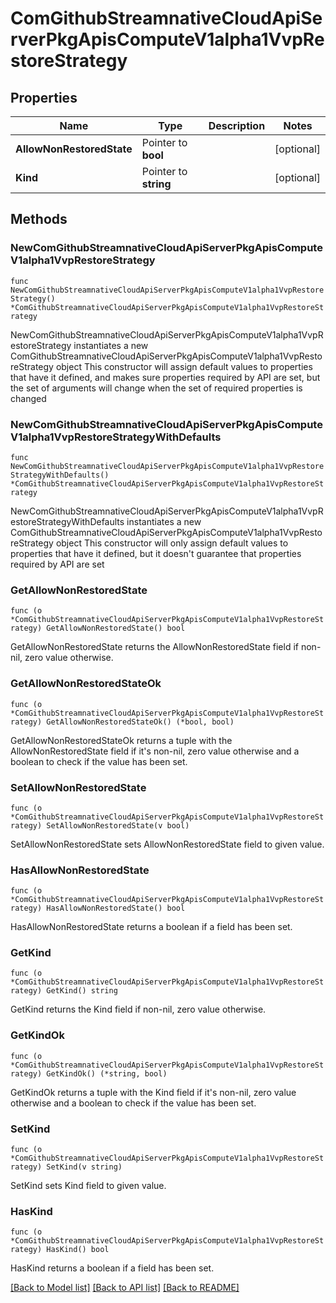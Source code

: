 # ComGithubStreamnativeCloudApiServerPkgApisComputeV1alpha1VvpRestoreStrategy

## Properties

Name | Type | Description | Notes
------------ | ------------- | ------------- | -------------
**AllowNonRestoredState** | Pointer to **bool** |  | [optional] 
**Kind** | Pointer to **string** |  | [optional] 

## Methods

### NewComGithubStreamnativeCloudApiServerPkgApisComputeV1alpha1VvpRestoreStrategy

`func NewComGithubStreamnativeCloudApiServerPkgApisComputeV1alpha1VvpRestoreStrategy() *ComGithubStreamnativeCloudApiServerPkgApisComputeV1alpha1VvpRestoreStrategy`

NewComGithubStreamnativeCloudApiServerPkgApisComputeV1alpha1VvpRestoreStrategy instantiates a new ComGithubStreamnativeCloudApiServerPkgApisComputeV1alpha1VvpRestoreStrategy object
This constructor will assign default values to properties that have it defined,
and makes sure properties required by API are set, but the set of arguments
will change when the set of required properties is changed

### NewComGithubStreamnativeCloudApiServerPkgApisComputeV1alpha1VvpRestoreStrategyWithDefaults

`func NewComGithubStreamnativeCloudApiServerPkgApisComputeV1alpha1VvpRestoreStrategyWithDefaults() *ComGithubStreamnativeCloudApiServerPkgApisComputeV1alpha1VvpRestoreStrategy`

NewComGithubStreamnativeCloudApiServerPkgApisComputeV1alpha1VvpRestoreStrategyWithDefaults instantiates a new ComGithubStreamnativeCloudApiServerPkgApisComputeV1alpha1VvpRestoreStrategy object
This constructor will only assign default values to properties that have it defined,
but it doesn't guarantee that properties required by API are set

### GetAllowNonRestoredState

`func (o *ComGithubStreamnativeCloudApiServerPkgApisComputeV1alpha1VvpRestoreStrategy) GetAllowNonRestoredState() bool`

GetAllowNonRestoredState returns the AllowNonRestoredState field if non-nil, zero value otherwise.

### GetAllowNonRestoredStateOk

`func (o *ComGithubStreamnativeCloudApiServerPkgApisComputeV1alpha1VvpRestoreStrategy) GetAllowNonRestoredStateOk() (*bool, bool)`

GetAllowNonRestoredStateOk returns a tuple with the AllowNonRestoredState field if it's non-nil, zero value otherwise
and a boolean to check if the value has been set.

### SetAllowNonRestoredState

`func (o *ComGithubStreamnativeCloudApiServerPkgApisComputeV1alpha1VvpRestoreStrategy) SetAllowNonRestoredState(v bool)`

SetAllowNonRestoredState sets AllowNonRestoredState field to given value.

### HasAllowNonRestoredState

`func (o *ComGithubStreamnativeCloudApiServerPkgApisComputeV1alpha1VvpRestoreStrategy) HasAllowNonRestoredState() bool`

HasAllowNonRestoredState returns a boolean if a field has been set.

### GetKind

`func (o *ComGithubStreamnativeCloudApiServerPkgApisComputeV1alpha1VvpRestoreStrategy) GetKind() string`

GetKind returns the Kind field if non-nil, zero value otherwise.

### GetKindOk

`func (o *ComGithubStreamnativeCloudApiServerPkgApisComputeV1alpha1VvpRestoreStrategy) GetKindOk() (*string, bool)`

GetKindOk returns a tuple with the Kind field if it's non-nil, zero value otherwise
and a boolean to check if the value has been set.

### SetKind

`func (o *ComGithubStreamnativeCloudApiServerPkgApisComputeV1alpha1VvpRestoreStrategy) SetKind(v string)`

SetKind sets Kind field to given value.

### HasKind

`func (o *ComGithubStreamnativeCloudApiServerPkgApisComputeV1alpha1VvpRestoreStrategy) HasKind() bool`

HasKind returns a boolean if a field has been set.


[[Back to Model list]](../README.md#documentation-for-models) [[Back to API list]](../README.md#documentation-for-api-endpoints) [[Back to README]](../README.md)


